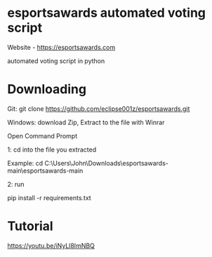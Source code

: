 # esportsawards automated voting script
Website  - https://esportsawards.com

automated voting script in python

# Downloading

Git:
git clone https://github.com/eclipse001z/esportsawards.git

Windows:
download Zip, Extract to the file with Winrar

Open Command Prompt 

1:
cd into the file you extracted

Example:
cd C:\Users\John\Downloads\esportsawards-main\esportsawards-main

2:
run 

pip install -r requirements.txt

# Tutorial
https://youtu.be/iNyLl8ImNBQ
